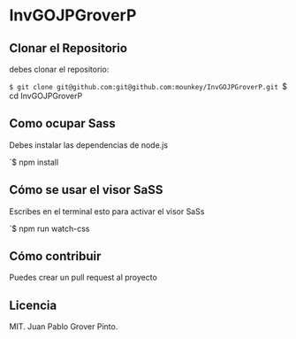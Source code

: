 # InvGOJPGroverP

## Clonar el Repositorio

debes clonar el repositorio:

`$ git clone git@github.com:git@github.com:mounkey/InvGOJPGroverP.git
`$ cd InvGOJPGroverP

## Como ocupar Sass 
Debes instalar las dependencias de node.js

`$ npm install

## Cómo se usar el visor SaSS 
Escribes en el terminal esto para activar el visor SaSs

`$ npm run watch-css

## Cómo contribuir

Puedes crear un pull request al proyecto

## Licencia

MIT. Juan Pablo Grover Pinto.

